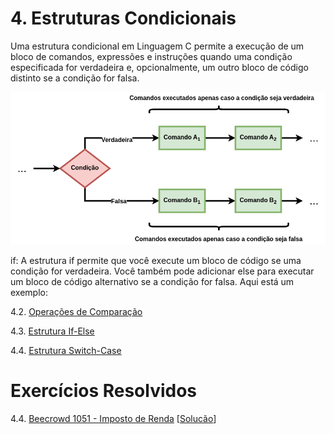 # 4. Estruturas Condicionais

Uma estrutura condicional em Linguagem C permite a execução de um bloco de comandos, expressões e instruções quando uma condição especificada for verdadeira e, opcionalmente, um outro bloco de código distinto se a condição for falsa.

![Fluxograma if-else](images/ifelse_flowchart.png)

if: A estrutura if permite que você execute um bloco de código se uma condição for verdadeira. Você também pode adicionar else para executar um bloco de código alternativo se a condição for falsa. Aqui está um exemplo:



4.2. [Operações de Comparação](comparacao.md)

4.3. [Estrutura If-Else](ifelse.md)

4.4. [Estrutura Switch-Case](switchcase.md)

# Exercícios Resolvidos

4.4. [Beecrowd 1051 - Imposto de Renda](https://judge.beecrowd.com/pt/problems/view/1051) [[Solucão](beecrowd_1051.md)]
